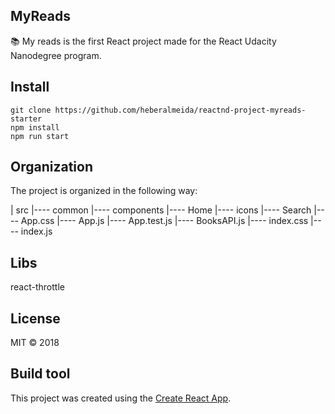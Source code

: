 ## MyReads

:books: My reads is the first React project made for the React Udacity Nanodegree program.


## Install

```
git clone https://github.com/heberalmeida/reactnd-project-myreads-starter
npm install
npm run start
```

## Organization

The project is organized in the following way:

| src
|---- common
|---- components
|---- Home
|---- icons
|---- Search
|---- App.css
|---- App.js
|---- App.test.js
|---- BooksAPI.js
|---- index.css
|---- index.js

## Libs
react-throttle

## License

MIT © 2018

## Build tool

This project was created using the [Create React App](https://github.com/facebookincubator/create-react-app).
